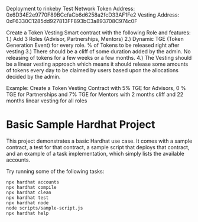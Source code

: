 Deployment to rinkeby Test Network
Token Address: 0x6D34E2e9770F89BCcfaCb6d6258a2fcD33AF1Fe2
Vesting Address: 0xF6330C1285dd927813FF893bC3a893708C974c0F

Create a Token Vesting Smart contract with the following Role and features:
1.) Add 3 Roles (Advisor, Partnerships, Mentors)
2.) Dynamic TGE (Token Generation Event) for every role. % of Tokens to be released right after vesting
3.) There should be a cliff of some duration added by the admin. No releasing of tokens for a few weeks or a few months.
4.) The Vesting should be a linear vesting approach which means it should release some amounts of tokens every day to be claimed by users based upon the allocations decided by the admin.

Example:
Create a Token Vesting Contract with 5% TGE for Advisors, 0 % TGE for Partnerships and 7% TGE for Mentors with 2 months cliff and 22  months linear vesting for all roles

# Basic Sample Hardhat Project

This project demonstrates a basic Hardhat use case. It comes with a sample contract, a test for that contract, a sample script that deploys that contract, and an example of a task implementation, which simply lists the available accounts.

Try running some of the following tasks:

```shell
npx hardhat accounts
npx hardhat compile
npx hardhat clean
npx hardhat test
npx hardhat node
node scripts/sample-script.js
npx hardhat help
```
